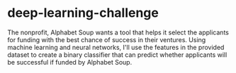 # deep-learning-challenge
The nonprofit, Alphabet Soup wants a tool that helps it select the applicants for funding with the best chance of success in their ventures. Using machine learning and neural networks, I'll use the features in the provided dataset to create a binary classifier that can predict whether applicants will be successful if funded by Alphabet Soup.
